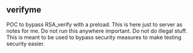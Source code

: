 ## verifyme

POC to bypass RSA_verify with a preload. This is here just to server as notes
for me. Do not run this anywhere important. Do not do illegal stuff. This is
meant to be used to bypass security measures to make testing security easier.
